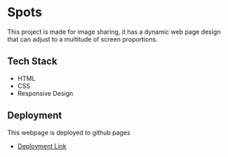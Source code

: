 # Spots

This project is made for image sharing, it has a dynamic web page design that can adjust to a multitude of screen proportions.

## Tech Stack

- HTML
- CSS
- Responsive Design

## Deployment

This webpage is deployed to github pages

- [Deployment Link](https://pigersus.github.io/se_project_spots/)
